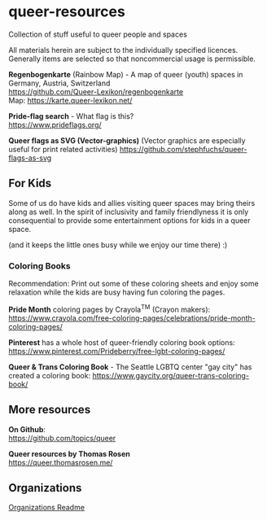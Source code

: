 # queer-resources
Collection of stuff useful to queer people and spaces

All materials herein are subject to the individually specified licences. 
Generally items are selected so that noncommercial usage is permissible.

**Regenbogenkarte** (Rainbow Map) - A map of queer (youth) spaces in Germany, Austria, Switzerland  
https://github.com/Queer-Lexikon/regenbogenkarte  
Map: https://karte.queer-lexikon.net/

**Pride-flag search** - What flag is this?  
https://www.prideflags.org/

**Queer flags as SVG (Vector-graphics)** (Vector graphics are especially useful for print related activities)
https://github.com/stephfuchs/queer-flags-as-svg

## For Kids

Some of us do have kids and allies visiting queer spaces may bring theirs along as well. 
In the spirit of inclusivity and family friendlyness it is only consequential to provide some entertainment options for kids in a queer space. 

(and it keeps the little ones busy while we enjoy our time there) :)

### Coloring Books

Recommendation: Print out some of these coloring sheets and enjoy some relaxation while the kids are busy having fun coloring the pages. 

**Pride Month** coloring pages by Crayola<sup>TM</sup> (Crayon makers):  
https://www.crayola.com/free-coloring-pages/celebrations/pride-month-coloring-pages/

**Pinterest** has a whole host of queer-friendly coloring book options:  
https://www.pinterest.com/Prideberry/free-lgbt-coloring-pages/

**Queer & Trans Coloring Book** - The Seattle LGBTQ center "gay city" has created a coloring book: 
https://www.gaycity.org/queer-trans-coloring-book/


## More resources

**On Github**:  
https://github.com/topics/queer

**Queer resources by Thomas Rosen**  
https://queer.thomasrosen.me/


## Organizations

[Organizations Readme](/orgs/readme.md)

